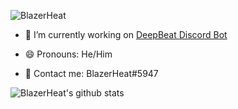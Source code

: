 <p align="left"> <img src="https://komarev.com/ghpvc/?username=BlazerHeat" alt="BlazerHeat" /> </p>

- 🤖 I’m currently working on [DeepBeat Discord Bot](https://discord.com/api/oauth2/authorize?client_id=761475247680520193&permissions=3164160&scope=bot)

- 😄 Pronouns: He/Him

- 💬 Contact me: BlazerHeat#5947

![BlazerHeat's github stats](https://github-readme-stats.vercel.app/api?username=BlazerHeat&hide=[])
